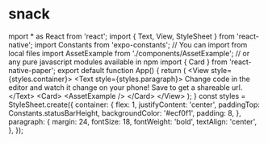 # snack
mport * as React from 'react'; import { Text, View, StyleSheet } from 'react-native'; import Constants from 'expo-constants';  // You can import from local files import AssetExample from './components/AssetExample';  // or any pure javascript modules available in npm import { Card } from 'react-native-paper';  export default function App() {   return (     &lt;View style={styles.container}>       &lt;Text style={styles.paragraph}>         Change code in the editor and watch it change on your phone! Save to get a shareable url.       &lt;/Text>       &lt;Card>         &lt;AssetExample />       &lt;/Card>     &lt;/View>   ); }  const styles = StyleSheet.create({   container: {     flex: 1,     justifyContent: 'center',     paddingTop: Constants.statusBarHeight,     backgroundColor: '#ecf0f1',     padding: 8,   },   paragraph: {     margin: 24,     fontSize: 18,     fontWeight: 'bold',     textAlign: 'center',   }, });
